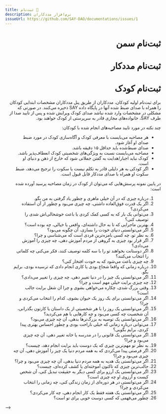```yaml
---
title: ثبت‌نام 🚧
description: نرم‌افزار مددکاران
issueUrl: https://github.com/SAY-DAO/documentations/issues/1
---
```


 <div dir="rtl" markdown="1">

# ثبت‌نام سمن

# ثبت‌نام مددکار

# ثبت‌نام کودک

برای ثبت‌نام اولیه کودکان، مددکاران از طریق پنل مددکاران مشخصات ابتدایی کودکان را همراه با صدای ضبط‌ شده آنها در پایگاه داده SAY ذخیره می‌کنند. در صورتی که مشکلی در مشخصات وارد شده نباشد صدای کودک ویرایش شده و پس از تایید صدا از طرف SAY، خانواده‌های مجازی قادر به سرپرستی از کودک خواهند بود.

چند نکته در مورد تایید مصاحبه‌های انجام شده با کودکان:

- هر مصاحبه می‌بایست با معرفی کودک و آگاه‌سازی کودک در مورد ضبط صدای او آغاز شود.
- صدای ضبط‌شده باید حداقل ۱۵ دقیقه باشد.
- مصاحبه می‌بایست نسبت به ویژگی‌های شخصیتی کودک انعطاف‌پذیر باشد.
-  کودک نباید اجبار/هدایت به‌ گفتن جملاتی شود که خارج از ذهن و دنیای او است. 
-  اگر کودکی به هر دلیلی قادر به تکلم نیست یا سکوت را ترجیح می‌دهد، ضبط سکوت او همراه با صدای مددکار قابل قبول است.

در پایین نمونه پرسش‌هایی که می‌توان از کودک در زمان مصاحبه پرسید آورده شده است:

1. درباره چیزی که در آن خیلی ماهری و چطور یاد گرفتی به من بگو.
2. اگر یک قدرت فوق‌العاده داشتی، چه چیزی می‌بود و چطور از آن استفاده می‌کردی؟
3. می‌توانی یک بار که به کسی کمک کردی یا باعث خوشحالی‌اش شدی را توصیف کنی؟
4. بهترین ماجرایی که تا به حال داشته‌ای، واقعی یا خیالی، چه بوده است؟
5. اگر می‌توانستی دنیای خودت را بسازی، آن چگونه می‌بود؟
6. به نظر تو، چه کسی بامزه‌ترین فردی است که می‌شناسی و چرا؟
7. اگر قرار بود چیزی به گروهی از مردم آموزش دهی، چه چیزی را آموزش می‌دادی؟
8. اگر دوستانت بخواهند تو را با سه کلمه توصیف کنند، فکر می‌کنی چه کلماتی را انتخاب می‌کنند؟
9. چه چیزی باعث می‌شود که به خودت افتخار کنی؟
10. درباره زمانی که واقعا شجاع بودی یا کاری انجام دادی که ترسیده بودی، برایم بگو.
11. اگر می‌توانستی یک چیز را در دنیا تغییر دهی، چه چیزی را تغییر می‌دادی؟
12. چه چیزی برایت خیلی مهم است و چرا؟
13. وقتی بزرگ شدی، چکاره می‌خواهی بشوی و چرا آن شغل برایت جالب است؟
14. اگر می‌توانستی برای یک روز یک حیوان بشوی، کدام را انتخاب می‌کردی و چرا؟
15. اگر می‌توانستی یک روز را با هر شخصیتی از یک داستان یا کارتون بگذرانی، آن شخصیت چه کسی می‌بود و چه کارهایی با هم می‌کردید؟
16. اگر می‌توانستی یک توصیه به بزرگ‌ترها بدهی، آن چه چیزی می‌بود؟
17. می‌توانی درباره زمانی که خیلی ناراحت بودی و چطور احساس بهتری پیدا کردی، برایم بگویی؟
18. اگر می‌توانستی یک قانونی را در مدرسه یا خانه تغییر دهی، آن چه چیزی می‌بود و چرا؟
19. به نظر تو مهم‌ترین چیزی که یک دوست باید برایت انجام دهد، چیست؟
20. اگر فرصتی پیدا می‌کردی که به همه مردم دنیا یک چیز را آموزش دهی، آن چه چیزی می‌بود و چرا؟
21. اگر می‌توانستی یک هدیه به همه مردم دنیا بدهی، آن چه چیزی می‌بود و چرا؟
22. جالب‌ترین چیزی که تاکنون آموخته‌ای یا کشف کرده‌ای، چیست؟
23. اگر می‌توانستی یک آرزو برای کسی دیگر به حقیقت تبدیل کنی، آن شخص کیست و آرزوی او چه چیزی است؟
24. اگر می‌توانستی در هر دوره‌ای از زمان زندگی کنی، چه زمانی را انتخاب می‌کردی و چرا؟
25. اگر می‌توانستی یک هفته فقط یک کار انجام دهی، چه کار می‌کردی؟
26. چطور می‌فهمی که کسی دوست خوبی برای تو است؟

</div> -->
